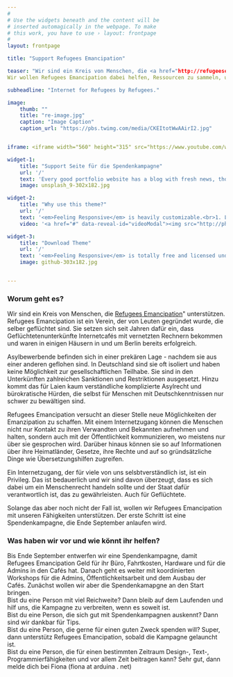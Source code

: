 ```yaml
---
#
# Use the widgets beneath and the content will be
# inserted automagically in the webpage. To make
# this work, you have to use › layout: frontpage
#
layout: frontpage

title: "Support Refugees Emancipation"

teaser: "Wir sind ein Kreis von Menschen, die <a href="http://refugeesemancipation.com">Refugees Emancipation</a> unterstützen. RE setzt sich seit Jahren dafür ein, dass Geflüchtetenunterkünfte Internetcafés bekommen. Dabei sind einige Cafés bereits entstanden, welche den Bewohnenden die Möglichkeit geben, an Informationen zu gelangen und mit der Außenwelt zu kommunizieren. 
Wir wollen Refugees Emancipation dabei helfen, Ressourcen zu sammeln, um das Projekt weiter auszubauen. Der erste Schritt ist eine Spendenkampagne, die Ende September starten wird."

subheadline: "Internet for Refugees by Refugees."

image:
    thumb: ""
    title: "re-image.jpg"
    caption: "Image Caption"
    caption_url: "https://pbs.twimg.com/media/CKEItotWwAAirI2.jpg"


iframe: <iframe width="560" height="315" src="https://www.youtube.com/watch?v=PAKnpS-1sGw" frameborder="0" allowfullscreen></iframe>

widget-1:
    title: "Support Seite für die Spendenkampagne"
    url: '/'
    text: 'Every good portfolio website has a blog with fresh news, thoughts and develop&shy;ments of your activities. <em>Feeling Responsive</em> offers you a fully functional blog with an archive page to give readers a quick overview of all your posts.'
    image: unsplash_9-302x182.jpg

widget-2:
    title: "Why use this theme?"
    url: '/'
    text: '<em>Feeling Responsive</em> is heavily customizable.<br>1. Language-Support :)<br>2. Optimized for speed and it&#39;s responsive.<br>3. Built on <a href="http://foundation.zurb.com/">Foundation Framework</a>.<br>4. Seven different Headers.<br>5. Customizable navigation, footer,...'
    video: '<a href="#" data-reveal-id="videoModal"><img src="http://phlow.github.io/feeling-responsive/images/start-video-feeling-responsive-302x182.jpg" width="302" height="182" alt=""></a>'

widget-3:
    title: "Download Theme"
    url: '/'
    text: '<em>Feeling Responsive</em> is totally free and licensed under the MIT License. Make it your own and do with it what you want. Grab your copy or clone it at GitHub and start your website with it. Then tell me via Twitter <a href="http://twitter.com/phlow">@phlow</a>.'
    image: github-303x182.jpg


---
```




<h3>Worum geht es?</h3>

Wir sind ein Kreis von Menschen, die <a href="http://refugeesemancipation.com">Refugees Emancipation</a>" unterstützen. Refugees Emancipation ist ein Verein, der von Leuten gegründet wurde, die selber geflüchtet sind. Sie setzen sich seit Jahren dafür ein, dass Geflüchtetenunterkünfte Internetcafés mit vernetzten Rechnern bekommen und waren in einigen Häusern in und um Berlin bereits erfolgreich. <br>

Asylbewerbende befinden sich in einer prekären Lage - nachdem sie aus einer anderen geflohen sind. In Deutschland sind sie oft isoliert und haben keine Möglichkeit zur gesellschaftlichen Teilhabe. Sie sind in den Unterkünften zahlreichen Sanktionen und Restriktionen ausgesetzt. Hinzu kommt das für Laien kaum verständliche komplizierte Asylrecht und bürokratische Hürden, die selbst für Menschen mit Deutschkenntnissen nur schwer zu bewältigen sind. <br>

Refugees Emancipation versucht an dieser Stelle neue Möglichkeiten der Emanzipation zu schaffen. Mit einem Internetzugang können die Menschen nicht nur Kontakt zu ihren Verwandten und Bekannten aufnehmen und halten, sondern auch mit der Öffentlichkeit kommunizieren, wo meistens nur über sie gesprochen wird. Darüber hinaus können sie so auf Informationen über ihre Heimatländer, Gesetze, ihre Rechte und auf so gründsätzliche Dinge wie Übersetzungshilfen zugreifen. <br>

Ein Internetzugang, der für viele von uns selsbtverständlich ist, ist ein Privileg. Das ist bedauerlich und wir sind davon überzeugt, dass es sich dabei um ein Menschenrecht handeln sollte und der Staat dafür verantwortlich ist, das zu gewährleisten. Auch für Geflüchtete. <br>

Solange das aber noch nicht der Fall ist, wollen wir Refugees Emancipation mit unseren Fähigkeiten unterstützen. Der erste Schritt ist eine Spendenkampagne, die Ende September anlaufen wird.



<h3>Was haben wir vor und wie könnt ihr helfen?</h3>

Bis Ende September entwerfen wir eine Spendenkampagne, damit Refugees Emancipation Geld für ihr Büro, Fahrtkosten, Hardware und für die Admins in den Cafés hat. Danach geht es weiter mit koordinierten Workshops für die Admins, Öffentlichkeitsarbeit und dem Ausbau der Cafés. Zunächst wollen wir aber die Spendenkamapgne an den Start bringen.<br>
Bist du eine Person mit viel Reichweite? Dann bleib auf dem Laufenden und hilf uns, die Kampagne zu verbreiten, wenn es soweit ist.<br>
Bist du eine Person, die sich gut mit Spendenkampagnen auskennt? Dann sind wir dankbar für Tips.<br>
Bist du eine Person, die gerne für einen guten Zweck spenden will? Super, dann unterstütz Refugees Emancipation, sobald die Kampagne gelauncht ist.<br>
Bist du eine Person, die für einen bestimmten Zeitraum Design-, Text-, Programmierfähigkeiten und vor allem Zeit beitragen kann? Sehr gut, dann melde dich bei Fiona (fiona at arduina . net)<br>




